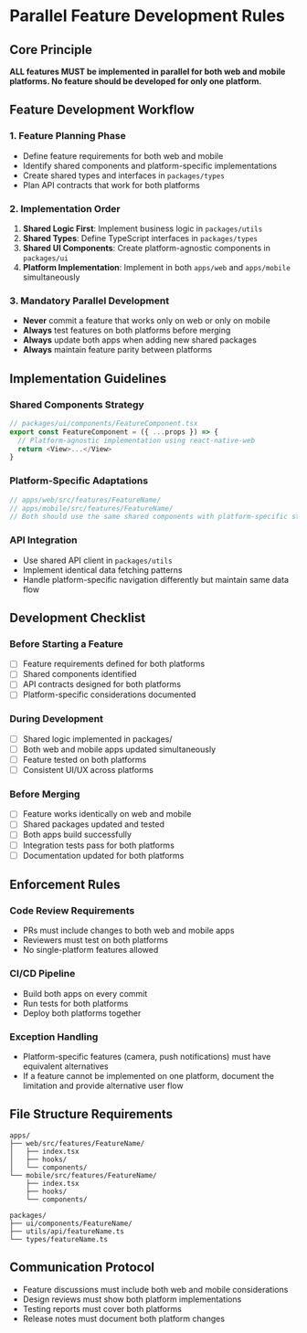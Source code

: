 # Parallel Feature Development Rules

## Core Principle
**ALL features MUST be implemented in parallel for both web and mobile platforms. No feature should be developed for only one platform.**

## Feature Development Workflow

### 1. Feature Planning Phase
- Define feature requirements for both web and mobile
- Identify shared components and platform-specific implementations
- Create shared types and interfaces in `packages/types`
- Plan API contracts that work for both platforms

### 2. Implementation Order
1. **Shared Logic First**: Implement business logic in `packages/utils`
2. **Shared Types**: Define TypeScript interfaces in `packages/types`
3. **Shared UI Components**: Create platform-agnostic components in `packages/ui`
4. **Platform Implementation**: Implement in both `apps/web` and `apps/mobile` simultaneously

### 3. Mandatory Parallel Development
- **Never** commit a feature that works only on web or only on mobile
- **Always** test features on both platforms before merging
- **Always** update both apps when adding new shared packages
- **Always** maintain feature parity between platforms

## Implementation Guidelines

### Shared Components Strategy
```typescript
// packages/ui/components/FeatureComponent.tsx
export const FeatureComponent = ({ ...props }) => {
  // Platform-agnostic implementation using react-native-web
  return <View>...</View>
}
```

### Platform-Specific Adaptations
```typescript
// apps/web/src/features/FeatureName/
// apps/mobile/src/features/FeatureName/
// Both should use the same shared components with platform-specific styling
```

### API Integration
- Use shared API client in `packages/utils`
- Implement identical data fetching patterns
- Handle platform-specific navigation differently but maintain same data flow

## Development Checklist

### Before Starting a Feature
- [ ] Feature requirements defined for both platforms
- [ ] Shared components identified
- [ ] API contracts designed for both platforms
- [ ] Platform-specific considerations documented

### During Development
- [ ] Shared logic implemented in packages/
- [ ] Both web and mobile apps updated simultaneously
- [ ] Feature tested on both platforms
- [ ] Consistent UI/UX across platforms

### Before Merging
- [ ] Feature works identically on web and mobile
- [ ] Shared packages updated and tested
- [ ] Both apps build successfully
- [ ] Integration tests pass for both platforms
- [ ] Documentation updated for both platforms

## Enforcement Rules

### Code Review Requirements
- PRs must include changes to both web and mobile apps
- Reviewers must test on both platforms
- No single-platform features allowed

### CI/CD Pipeline
- Build both apps on every commit
- Run tests for both platforms
- Deploy both platforms together

### Exception Handling
- Platform-specific features (camera, push notifications) must have equivalent alternatives
- If a feature cannot be implemented on one platform, document the limitation and provide alternative user flow

## File Structure Requirements
```
apps/
├── web/src/features/FeatureName/
│   ├── index.tsx
│   ├── hooks/
│   └── components/
└── mobile/src/features/FeatureName/
    ├── index.tsx
    ├── hooks/
    └── components/

packages/
├── ui/components/FeatureName/
├── utils/api/featureName.ts
└── types/featureName.ts
```

## Communication Protocol
- Feature discussions must include both web and mobile considerations
- Design reviews must show both platform implementations
- Testing reports must cover both platforms
- Release notes must document both platform changes